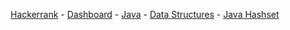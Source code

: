 <a href="https://www.hackerrank.com">Hackerrank</a> - 
<a href="https://www.hackerrank.com/dashboard">Dashboard</a> - 
<a href="https://www.hackerrank.com/domains/java">Java</a> - 
<a href="https://www.hackerrank.com/domains/java/java-data-structure">Data Structures</a> - 
<a href="https://www.hackerrank.com/challenges/java-hashset">Java Hashset</a>
